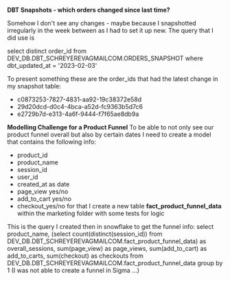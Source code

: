 
**DBT Snapshots - which orders changed since last time?**

Somehow I don't see any changes - maybe because I snapshotted irregularly in the week between as I had to set it up new.
The query that I did use is 

select distinct order_id
from  DEV_DB.DBT_SCHREYEREVAGMAILCOM.ORDERS_SNAPSHOT
where dbt_updated_at = '2023-02-03'

To present something these are the order_ids that had the latest change in my snapshot table:
- c0873253-7827-4831-aa92-19c38372e58d
- 29d20dcd-d0c4-4bca-a52d-fc9363b5d7c6
- e2729b7d-e313-4a6f-9444-f7f65ae8db9a

**Modelling Challenge for a Product Funnel**
To be able to not only see our product funnel overall but also by certain dates I need to create a model that contains the following info:
- product_id
- product_name
- session_id
- user_id
- created_at as date
- page_view yes/no
- add_to_cart yes/no
- checkout_yes/no
for that I create a new table **fact_product_funnel_data** within the marketing folder with some tests for logic

This is the query I created then in snowflake to get the funnel info:
select 
    product_name, 
    (select count(distinct(session_id)) from DEV_DB.DBT_SCHREYEREVAGMAILCOM.fact_product_funnel_data) as overall_sessions,
    sum(page_view) as page_views,
    sum(add_to_cart) as add_to_carts,
    sum(checkout) as checkouts
from DEV_DB.DBT_SCHREYEREVAGMAILCOM.fact_product_funnel_data
group by 1
(I was not able to create a funnel in Sigma ...)





